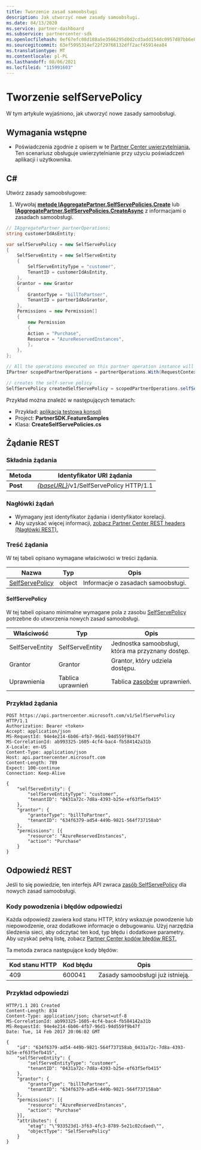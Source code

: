 ```yaml
---
title: Tworzenie zasad samoobsługi
description: Jak utworzyć nowe zasady samoobsługi.
ms.date: 04/13/2020
ms.service: partner-dashboard
ms.subservice: partnercenter-sdk
ms.openlocfilehash: 0ef67efc08d188a5e3566295d0d2cd3add154dc0957d87bb6e85e5f74dfa5297
ms.sourcegitcommit: 63ef5995314ef22f29768132dff2acf45914ea84
ms.translationtype: MT
ms.contentlocale: pl-PL
ms.lasthandoff: 08/06/2021
ms.locfileid: "115991603"
---
```

# <a name="create-a-selfservepolicy"></a>Tworzenie selfServePolicy

W tym artykule wyjaśniono, jak utworzyć nowe zasady samoobsługi.

## <a name="prerequisites"></a>Wymagania wstępne

- Poświadczenia zgodnie z opisem w te [Partner Center uwierzytelniania.](partner-center-authentication.md) Ten scenariusz obsługuje uwierzytelnianie przy użyciu poświadczeń aplikacji i użytkownika.

## <a name="c"></a>C\#

Utwórz zasady samoobsługowe:

1. Wywołaj [**metodę IAggregatePartner.SelfServePolicies.Create**](/dotnet/api/microsoft.store.partnercenter.iselfservepoliciescollection.create) lub [**IAggregatePartner.SelfServePolicies.CreateAsync**](/dotnet/api/microsoft.store.partnercenter.iselfservepoliciescollection.createasync) z informacjami o zasadach samoobsługi.

``` csharp
// IAggregatePartner partnerOperations;
string customerIdAsEntity;

var selfServePolicy = new SelfServePolicy
{
    SelfServeEntity = new SelfServeEntity
    {
        SelfServeEntityType = "customer",
        TenantID = customerIdAsEntity,
    },
    Grantor = new Grantor
    {
        GrantorType = "billToPartner",
        TenantID = partnerIdAsGrantor,
    },
    Permissions = new Permission[]
    {
        new Permission
        {
        Action = "Purchase",
        Resource = "AzureReservedInstances",
        },
    },
};

// All the operations executed on this partner operation instance will share the same correlation Id but will differ in request Id
IPartner scopedPartnerOperations = partnerOperations.With(RequestContextFactory.Instance.Create(Guid.NewGuid()));

// creates the self-serve policy
SelfServePolicy createdSelfServePolicy = scopedPartnerOperations.selfServePolicies.Create(selfServePolicy);
```

Przykład można znaleźć w następujących tematach:

- Przykład: [aplikacja testowa konsoli](console-test-app.md)
- Project: **PartnerSDK.FeatureSamples**
- Klasa: **CreateSelfServePolicies.cs**


## <a name="rest-request"></a>Żądanie REST

### <a name="request-syntax"></a>Składnia żądania

| Metoda   | Identyfikator URI żądania                                                       |
|----------|-------------------------------------------------------------------|
| **Post** | [*{baseURL}*](partner-center-rest-urls.md)/v1/SelfServePolicy HTTP/1.1 |

### <a name="request-headers"></a>Nagłówki żądań

- Wymagany jest identyfikator żądania i identyfikator korelacji.
- Aby uzyskać więcej informacji, [zobacz Partner Center REST headers (Nagłówki REST).](headers.md)

### <a name="request-body"></a>Treść żądania

W tej tabeli opisano wymagane właściwości w treści żądania.

| Nazwa                              | Typ   | Opis                                 |
|------------------------------------------------------------------|--------|---------------------------------------------|
| [SelfServePolicy](self-serve-policy-resources.md#selfservepolicy)| object | Informacje o zasadach samoobsługi. |

#### <a name="selfservepolicy"></a>SelfServePolicy

W tej tabeli opisano minimalne wymagane pola z zasobu [SelfServePolicy](self-serve-policy-resources.md#selfservepolicy) potrzebne do utworzenia nowych zasad samoobsługi.

| Właściwość              | Typ             | Opis                                                                                            |
|-----------------------|------------------|--------------------------------------------------------------------------------------------------------|
| SelfServeEntity       | SelfServeEntity  | Jednostka samoobsługi, która ma przyznany dostęp.                                                     |
| Grantor               | Grantor          | Grantor, który udziela dostępu.                                                                    |
| Uprawnienia           | Tablica uprawnień| Tablica [zasobów](self-serve-policy-resources.md#permission) uprawnień.                                                                     |


### <a name="request-example"></a>Przykład żądania

```http
POST https://api.partnercenter.microsoft.com/v1/SelfServePolicy HTTP/1.1
Authorization: Bearer <token>
Accept: application/json
MS-RequestId: 94e4e214-6b06-4fb7-96d1-94d559f9b47f
MS-CorrelationId: ab993325-1605-4cf4-bac4-fb584142a31b
X-Locale: en-US
Content-Type: application/json
Host: api.partnercenter.microsoft.com
Content-Length: 789
Expect: 100-continue
Connection: Keep-Alive

{
    "selfServeEntity": {
        "selfServeEntityType": "customer",
        "tenantID": "0431a72c-7d8a-4393-b25e-ef63f5efb415"
    },
    "grantor": {
        "grantorType": "billToPartner",
        "tenantID": "634f6379-ad54-449b-9821-564f737158ab"
    },
    "permissions": [{
        "resource": "AzureReservedInstances",
        "action": "Purchase"
    }
}
```

## <a name="rest-response"></a>Odpowiedź REST

Jeśli to się powiedzie, ten interfejs API zwraca [zasób SelfServePolicy](self-serve-policy-resources.md#selfservepolicy) dla nowych zasad samoobsługi.

### <a name="response-success-and-error-codes"></a>Kody powodzenia i błędów odpowiedzi

Każda odpowiedź zawiera kod stanu HTTP, który wskazuje powodzenie lub niepowodzenie, oraz dodatkowe informacje o debugowaniu. Użyj narzędzia śledzenia sieci, aby odczytać ten kod, typ błędu i dodatkowe parametry. Aby uzyskać pełną listę, zobacz [Partner Center kodów błędów REST.](error-codes.md)

Ta metoda zwraca następujące kody błędów:

| Kod stanu HTTP     | Kod błędu   | Opis                                                                |
|----------------------|--------------|----------------------------------------------------------------------------|
| 409                  | 600041       | Zasady samoobsługi już istnieją.                                                     |


### <a name="response-example"></a>Przykład odpowiedzi

```http
HTTP/1.1 201 Created
Content-Length: 834
Content-Type: application/json; charset=utf-8
MS-CorrelationId: ab993325-1605-4cf4-bac4-fb584142a31b
MS-RequestId: 94e4e214-6b06-4fb7-96d1-94d559f9b47f
Date: Tue, 14 Feb 2017 20:06:02 GMT

{
    "id": "634f6379-ad54-449b-9821-564f737158ab_0431a72c-7d8a-4393-b25e-ef63f5efb415",
    "selfServeEntity": {
        "selfServeEntityType": "customer",
        "tenantID": "0431a72c-7d8a-4393-b25e-ef63f5efb415"
    },
    "grantor": {
        "grantorType": "billToPartner",
        "tenantID": "634f6379-ad54-449b-9821-564f737158ab"
    },
    "permissions": [{
        "resource": "AzureReservedInstances",
        "action": "Purchase"
    }],
    "attributes": {
        "etag": "\"933523d1-3f63-4fc3-8789-5e21c02cdaed\"",
        "objectType": "SelfServePolicy"
    }
}
```
